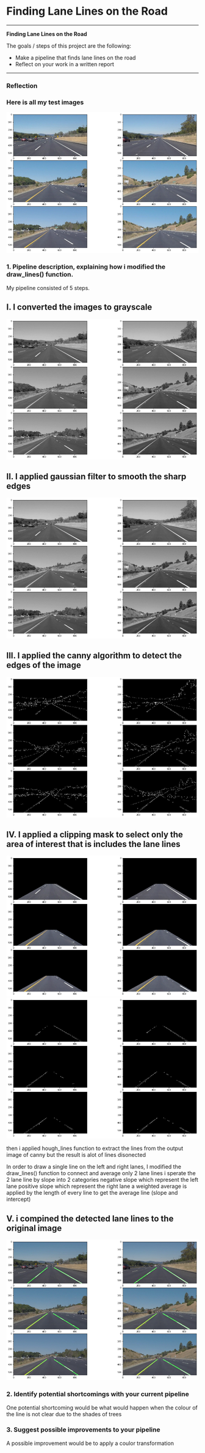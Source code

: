 # **Finding Lane Lines on the Road** 

---

**Finding Lane Lines on the Road**

The goals / steps of this project are the following:
* Make a pipeline that finds lane lines on the road
* Reflect on your work in a written report


[//]: # (Image References)

[image1]: ./test_images_output/orig.png "test_imgs"
[image2]: ./test_images_output/gray.png "gray_imgs"
[image3]: ./test_images_output/soft.png "soft_imgs"
[image4]: ./test_images_output/canny.png "canny_imgs"
[image5]: ./test_images_output/clip.png "clip_imgs"
[image6]: ./test_images_output/clip2.png "clip2_imgs"
[image7]: ./test_images_output/out.png "out_imgs"

---

### Reflection
### Here is all my test images 
![alt text][image1]
### 1. Pipeline description, explaining how i modified the draw_lines() function.

My pipeline consisted of 5 steps. 

## I. I converted the images to grayscale
![alt text][image2]
## II. I applied gaussian filter to smooth the sharp edges
![alt text][image3]
## III. I applied the canny algorithm to detect the edges of the image
![alt text][image4]
## IV. I applied a clipping mask to select only the area of interest that is includes the lane lines
![alt text][image5]
![alt text][image6]

then i applied hough_lines function to extract the lines from the output image of canny 
but the result is alot of lines disonected 

In order to draw a single line on the left and right lanes, I modified the draw_lines() function 
to connect and average only 2 lane lines
i sperate the 2 lane line by slope into 2 categories 
negative slope which represent the left lane
positive slope which represent the right lane
a weighted average is applied by the length of every line to get the average line (slope and intercept)

## V. i compined the detected lane lines to the original image
![alt text][image7]

### 2. Identify potential shortcomings with your current pipeline

One potential shortcoming would be what would happen when 
the colour of the line is not clear due to the shades of trees 

### 3. Suggest possible improvements to your pipeline

A possible improvement would be to apply a coulor transformation
